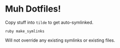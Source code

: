 # Muh Dotfiles!

Copy stuff into `tilde` to get auto-symlinked.

`ruby make_symlinks`

Will not override any existing symlinks or existing files.

